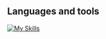 ## Languages and tools
[![My Skills](https://skillicons.dev/icons?i=php,laravel,html,css,js,ts,nodejs,jquery,git,github,vscode,docker&perline=6)](https://skillicons.dev)
